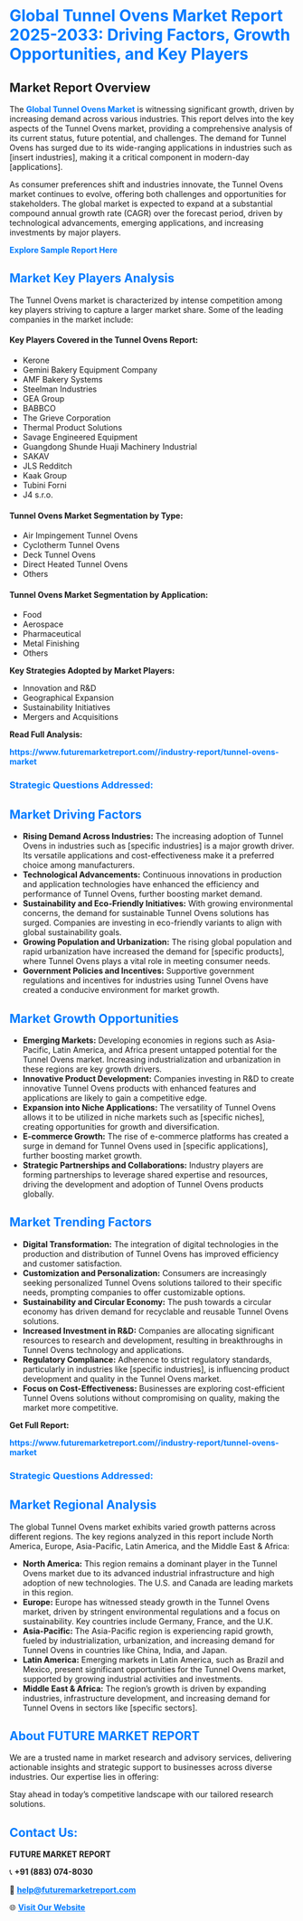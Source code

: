 <h1 style="color: #007BFF;">Global Tunnel Ovens Market Report 2025-2033: Driving Factors, Growth Opportunities, and Key Players</h1>

<section id="overview">
<h2>Market Report Overview</h2>
<p>The <a href="https://www.futuremarketreport.com//industry-report/tunnel-ovens-market" style="color: #007BFF; text-decoration: none;"><strong>Global Tunnel Ovens Market</strong></a> is witnessing significant growth, driven by increasing demand across various industries. This report delves into the key aspects of the Tunnel Ovens market, providing a comprehensive analysis of its current status, future potential, and challenges. The demand for Tunnel Ovens has surged due to its wide-ranging applications in industries such as [insert industries], making it a critical component in modern-day [applications].</p>
<p>As consumer preferences shift and industries innovate, the Tunnel Ovens market continues to evolve, offering both challenges and opportunities for stakeholders. The global market is expected to expand at a substantial compound annual growth rate (CAGR) over the forecast period, driven by technological advancements, emerging applications, and increasing investments by major players.</p>
</section>

<section id="overview">
<p><a href="https://www.futuremarketreport.com//request-sample/reportId=52291" style="color: #007BFF; text-decoration: none;"><strong>Explore Sample Report Here</strong></a></p>
</section>

<section id="key-players">
<h2 style="color: #007BFF;">Market Key Players Analysis</h2>
<p>The Tunnel Ovens market is characterized by intense competition among key players striving to capture a larger market share. Some of the leading companies in the market include:</p>
<h4>Key Players Covered in the Tunnel Ovens Report:</h4>
<ul><li>Kerone</li><li>Gemini Bakery Equipment Company</li><li>AMF Bakery Systems</li><li>Steelman Industries</li><li>GEA Group</li><li>BABBCO</li><li>The Grieve Corporation</li><li>Thermal Product Solutions</li><li>Savage Engineered Equipment</li><li>Guangdong Shunde Huaji Machinery Industrial</li><li>SAKAV</li><li>JLS Redditch</li><li>Kaak Group</li><li>Tubini Forni</li><li>J4 s.r.o.</li></ul>
<h4>Tunnel Ovens Market Segmentation by Type:</h4>
<ul><li>Air Impingement Tunnel Ovens</li><li>Cyclotherm Tunnel Ovens</li><li>Deck Tunnel Ovens</li><li>Direct Heated Tunnel Ovens</li><li>Others</li></ul>

<h4>Tunnel Ovens Market Segmentation by Application:</h4>
<ul><li>Food</li><li>Aerospace</li><li>Pharmaceutical</li><li>Metal Finishing</li><li>Others</li></ul>
<p><strong>Key Strategies Adopted by Market Players:</strong></p>
<ul>
<li>Innovation and R&D</li>
<li>Geographical Expansion</li>
<li>Sustainability Initiatives</li>
<li>Mergers and Acquisitions</li>
</ul>
</section>

<section>
<p><strong>Read Full Analysis: </strong></p><a href="https://www.futuremarketreport.com//industry-report/tunnel-ovens-market" style="color: #007BFF; text-decoration: none;"><strong>https://www.futuremarketreport.com//industry-report/tunnel-ovens-market</strong></a>
<h3 style="color: #007BFF;">Strategic Questions Addressed:</h3>
</section>

<section id="driving-factors">
<h2 style="color: #007BFF;">Market Driving Factors</h2>
<ul>
<li><strong>Rising Demand Across Industries:</strong> The increasing adoption of Tunnel Ovens in industries such as [specific industries] is a major growth driver. Its versatile applications and cost-effectiveness make it a preferred choice among manufacturers.</li>
<li><strong>Technological Advancements:</strong> Continuous innovations in production and application technologies have enhanced the efficiency and performance of Tunnel Ovens, further boosting market demand.</li>
<li><strong>Sustainability and Eco-Friendly Initiatives:</strong> With growing environmental concerns, the demand for sustainable Tunnel Ovens solutions has surged. Companies are investing in eco-friendly variants to align with global sustainability goals.</li>
<li><strong>Growing Population and Urbanization:</strong> The rising global population and rapid urbanization have increased the demand for [specific products], where Tunnel Ovens plays a vital role in meeting consumer needs.</li>
<li><strong>Government Policies and Incentives:</strong> Supportive government regulations and incentives for industries using Tunnel Ovens have created a conducive environment for market growth.</li>
</ul>
</section>

<section id="growth-opportunities">
<h2 style="color: #007BFF;">Market Growth Opportunities</h2>
<ul>
<li><strong>Emerging Markets:</strong> Developing economies in regions such as Asia-Pacific, Latin America, and Africa present untapped potential for the Tunnel Ovens market. Increasing industrialization and urbanization in these regions are key growth drivers.</li>
<li><strong>Innovative Product Development:</strong> Companies investing in R&D to create innovative Tunnel Ovens products with enhanced features and applications are likely to gain a competitive edge.</li>
<li><strong>Expansion into Niche Applications:</strong> The versatility of Tunnel Ovens allows it to be utilized in niche markets such as [specific niches], creating opportunities for growth and diversification.</li>
<li><strong>E-commerce Growth:</strong> The rise of e-commerce platforms has created a surge in demand for Tunnel Ovens used in [specific applications], further boosting market growth.</li>
<li><strong>Strategic Partnerships and Collaborations:</strong> Industry players are forming partnerships to leverage shared expertise and resources, driving the development and adoption of Tunnel Ovens products globally.</li>
</ul>
</section>

<section id="trending-factors">
<h2 style="color: #007BFF;">Market Trending Factors</h2>
<ul>
<li><strong>Digital Transformation:</strong> The integration of digital technologies in the production and distribution of Tunnel Ovens has improved efficiency and customer satisfaction.</li>
<li><strong>Customization and Personalization:</strong> Consumers are increasingly seeking personalized Tunnel Ovens solutions tailored to their specific needs, prompting companies to offer customizable options.</li>
<li><strong>Sustainability and Circular Economy:</strong> The push towards a circular economy has driven demand for recyclable and reusable Tunnel Ovens solutions.</li>
<li><strong>Increased Investment in R&D:</strong> Companies are allocating significant resources to research and development, resulting in breakthroughs in Tunnel Ovens technology and applications.</li>
<li><strong>Regulatory Compliance:</strong> Adherence to strict regulatory standards, particularly in industries like [specific industries], is influencing product development and quality in the Tunnel Ovens market.</li>
<li><strong>Focus on Cost-Effectiveness:</strong> Businesses are exploring cost-efficient Tunnel Ovens solutions without compromising on quality, making the market more competitive.</li>
</ul>
</section>

<section>
<p><strong>Get Full Report: </strong></p><a href="https://www.futuremarketreport.com//industry-report/tunnel-ovens-market" style="color: #007BFF; text-decoration: none;"><strong>https://www.futuremarketreport.com//industry-report/tunnel-ovens-market</strong></a>
<h3 style="color: #007BFF;">Strategic Questions Addressed:</h3>
</section>


<section id="regional-analysis">
<h2 style="color: #007BFF;">Market Regional Analysis</h2>
<p>The global Tunnel Ovens market exhibits varied growth patterns across different regions. The key regions analyzed in this report include North America, Europe, Asia-Pacific, Latin America, and the Middle East & Africa:</p>
<ul>
<li><strong>North America:</strong> This region remains a dominant player in the Tunnel Ovens market due to its advanced industrial infrastructure and high adoption of new technologies. The U.S. and Canada are leading markets in this region.</li>
<li><strong>Europe:</strong> Europe has witnessed steady growth in the Tunnel Ovens market, driven by stringent environmental regulations and a focus on sustainability. Key countries include Germany, France, and the U.K.</li>
<li><strong>Asia-Pacific:</strong> The Asia-Pacific region is experiencing rapid growth, fueled by industrialization, urbanization, and increasing demand for Tunnel Ovens in countries like China, India, and Japan.</li>
<li><strong>Latin America:</strong> Emerging markets in Latin America, such as Brazil and Mexico, present significant opportunities for the Tunnel Ovens market, supported by growing industrial activities and investments.</li>
<li><strong>Middle East & Africa:</strong> The region’s growth is driven by expanding industries, infrastructure development, and increasing demand for Tunnel Ovens in sectors like [specific sectors].</li>
</ul>
</section>

<footer>
<h2 style="color: #007BFF;">About FUTURE MARKET REPORT</h2>
<p>We are a trusted name in market research and advisory services, delivering actionable insights and strategic support to businesses across diverse industries. Our expertise lies in offering:</p>

<p>Stay ahead in today’s competitive landscape with our tailored research solutions.</p>

<h2 style="color: #007BFF;">Contact Us:</h2>
<p><strong>FUTURE MARKET REPORT</strong></p>
<p>📞 <strong>+91 (883) 074-8030</strong></p>
<p>📧 <strong><a href="mailto:help@futuremarketreport.com" style="color: #007BFF;">help@futuremarketreport.com</a></strong></p>
<p>🌐 <strong><a href="https://www.futuremarketreport.com/" style="color: #007BFF;">Visit Our Website</a></strong></p>
</footer>